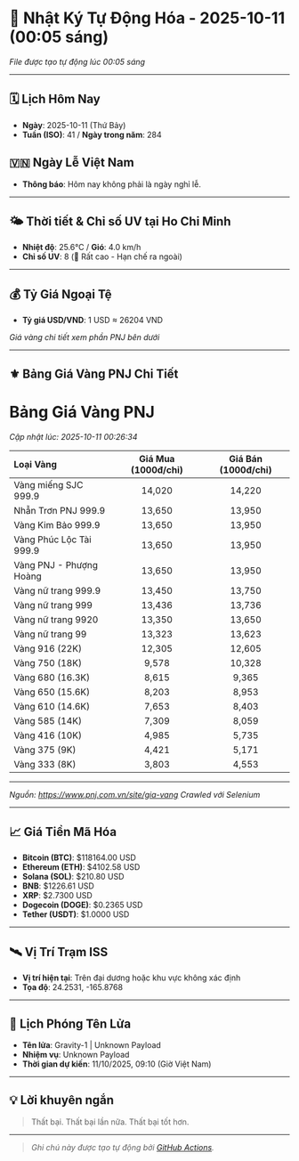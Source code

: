# 🚀 Nhật Ký Tự Động Hóa - 2025-10-11 (00:05 sáng)

*File được tạo tự động lúc 00:05 sáng*

---
<!-- CALENDAR-MODULE -->
## 🗓️ Lịch Hôm Nay
- **Ngày**: 2025-10-11 (Thứ Bảy)
- **Tuần (ISO)**: 41 / **Ngày trong năm**: 284

<!-- HOLIDAY-MODULE -->
## 🇻🇳 Ngày Lễ Việt Nam
- **Thông báo**: Hôm nay không phải là ngày nghỉ lễ.

---
<!-- WEATHER-UV-MODULE -->
## 🌤️ Thời tiết & Chỉ số UV tại Ho Chi Minh
- **Nhiệt độ**: 25.6°C / **Gió**: 4.0 km/h
- **Chỉ số UV**: 8 (🔴 Rất cao - Hạn chế ra ngoài)

---
<!-- FINANCE-MODULE -->
## 💰 Tỷ Giá Ngoại Tệ
- **Tỷ giá USD/VND**: 1 USD ≈ 26204 VND

*Giá vàng chi tiết xem phần PNJ bên dưới*

---
<!-- PNJ-GOLD-MODULE -->
## ⚜️ Bảng Giá Vàng PNJ Chi Tiết

# Bảng Giá Vàng PNJ
*Cập nhật lúc: 2025-10-11 00:26:34*

| Loại Vàng | Giá Mua (1000đ/chỉ) | Giá Bán (1000đ/chỉ) |
|:---|:---:|:---:|
| Vàng miếng SJC 999.9 | 14,020 | 14,220 |
| Nhẫn Trơn PNJ 999.9 | 13,650 | 13,950 |
| Vàng Kim Bảo 999.9 | 13,650 | 13,950 |
| Vàng Phúc Lộc Tài 999.9 | 13,650 | 13,950 |
| Vàng PNJ - Phượng Hoàng | 13,650 | 13,950 |
| Vàng nữ trang 999.9 | 13,450 | 13,750 |
| Vàng nữ trang 999 | 13,436 | 13,736 |
| Vàng nữ trang 9920 | 13,350 | 13,650 |
| Vàng nữ trang 99 | 13,323 | 13,623 |
| Vàng 916 (22K) | 12,305 | 12,605 |
| Vàng 750 (18K) | 9,578 | 10,328 |
| Vàng 680 (16.3K) | 8,615 | 9,365 |
| Vàng 650 (15.6K) | 8,203 | 8,953 |
| Vàng 610 (14.6K) | 7,653 | 8,403 |
| Vàng 585 (14K) | 7,309 | 8,059 |
| Vàng 416 (10K) | 4,985 | 5,735 |
| Vàng 375 (9K) | 4,421 | 5,171 |
| Vàng 333 (8K) | 3,803 | 4,553 |

---
*Nguồn: https://www.pnj.com.vn/site/gia-vang*
*Crawled với Selenium*

---
<!-- CRYPTO-MODULE -->
## 📈 Giá Tiền Mã Hóa
- **Bitcoin (BTC)**: $118164.00 USD
- **Ethereum (ETH)**: $4102.58 USD
- **Solana (SOL)**: $210.80 USD
- **BNB**: $1226.61 USD
- **XRP**: $2.7300 USD
- **Dogecoin (DOGE)**: $0.2365 USD
- **Tether (USDT)**: $1.0000 USD

---
<!-- ISS-MODULE -->
## 🛰️ Vị Trí Trạm ISS
- **Vị trí hiện tại**: Trên đại dương hoặc khu vực không xác định
- **Tọa độ**: 24.2531, -165.8768

---
<!-- LAUNCH-MODULE -->
## 🚀 Lịch Phóng Tên Lửa
- **Tên lửa**: Gravity-1 | Unknown Payload
- **Nhiệm vụ**: Unknown Payload
- **Thời gian dự kiến**: 11/10/2025, 09:10 (Giờ Việt Nam)

---
<!-- ADVICE-MODULE -->
## 💡 Lời khuyên ngắn
> Thất bại. Thất bại lần nữa. Thất bại tốt hơn.

---
<!-- FOOTER-MODULE -->
> *Ghi chú này được tạo tự động bởi [GitHub Actions](https://github.com/features/actions).*
